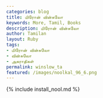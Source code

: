 ```yaml
---  
categories: blog  
title: மிரோன் வின்சுலோ
keywords: More, Tamil, Books  
description: மிரோன் வின்சுலோ
author: Tamilan  
layout: Ruby  
tags:     
- மிரோன் வின்சுலோ
- வின்சுலோ
- அகராதிகள்
permalink: winslow_ta  
featured: /images/noolkal_96_6.png  
---  
```

{% include install_nool.md %}  
